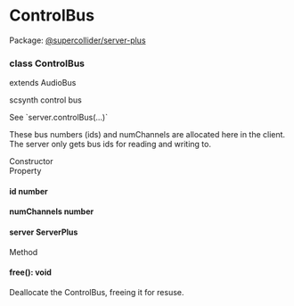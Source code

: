 # ControlBus
Package: <a href="#/packages/server-plus/api">@supercollider/server-plus</a>

<div class="entity-box"><div class="Class"><h3 class="class-header" id="ControlBus"><span class="token keyword">class</span> <span class="class">ControlBus</span></h3><span class="token keyword">extends</span> <span class="type reference">AudioBus</span><p class="short-text">scsynth control bus</p><p class="">See `server.controlBus(...)`

These bus numbers (ids) and numChannels are allocated here in the client.
The server only gets bus ids for reading and writing to.
</p><div class="section-heading">Constructor</div><div class="class-member"></div><div class="section-heading">Property</div><div class="class-member"><h4 id="id"><span class="token property">id</span> <span class="type token entity">number</span></h4></div><div class="class-member"><h4 id="numChannels"><span class="token property">numChannels</span> <span class="type token entity">number</span></h4></div><div class="class-member"><h4 id="server"><span class="token property">server</span> <span class="type reference">ServerPlus</span></h4></div><div class="section-heading">Method</div><div class="class-member"><h4 id="free"><span class="token function">free</span>(): <span class="type token entity">void</span></h4><p class="short-text">Deallocate the ControlBus, freeing it for resuse.</p></div></div></div>
